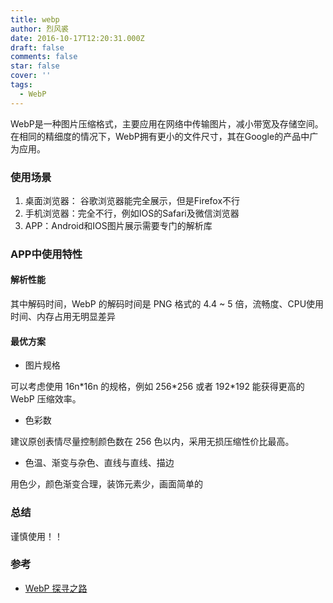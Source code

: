 ```yaml
---
title: webp
author: 烈风裘
date: 2016-10-17T12:20:31.000Z
draft: false
comments: false
star: false
cover: ''
tags: 
  - WebP
---
```



WebP是一种图片压缩格式，主要应用在网络中传输图片，减小带宽及存储空间。在相同的精细度的情况下，WebP拥有更小的文件尺寸，其在Google的产品中广为应用。

### 使用场景
1. 桌面浏览器： 谷歌浏览器能完全展示，但是Firefox不行
2. 手机浏览器：完全不行，例如IOS的Safari及微信浏览器
3. APP：Android和IOS图片展示需要专门的解析库

### APP中使用特性

#### 解析性能

其中解码时间，WebP 的解码时间是 PNG 格式的 4.4 ~ 5 倍，流畅度、CPU使用时间、内存占用无明显差异


#### 最优方案

- 图片规格

 
可以考虑使用  16n\*16n 的规格，例如 256\*256 或者 192\*192 能获得更高的 WebP 压缩效率。

- 色彩数

建议原创表情尽量控制颜色数在 256 色以内，采用无损压缩性价比最高。

- 色温、渐变与杂色、直线与直线、描边

用色少，颜色渐变合理，装饰元素少，画面简单的



### 总结

谨慎使用！！





### 参考
- [WebP 探寻之路](http://isux.tencent.com/introduction-of-webp.html)